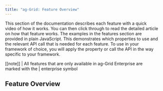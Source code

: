 ```yaml
---
title: "ag-Grid: Feature Overview"
---
```


This section of the documentation describes each feature with a quick video of how it works. You can then click through to read the detailed article on how that feature works. The examples in the features section are provided in plain JavaScript.
This demonstrates which properties to use and the relevant API call that is needed for each feature. To use in your framework of choice, you will apply the property or call the API in the way specific to your framework.

[[note]]
| All features that are only available in ag-Grid Enterprise are marked with the
| enterprise symbol <enterprise-icon></enterprise-icon>

## Feature Overview

<feature-overview><feature-overview>

